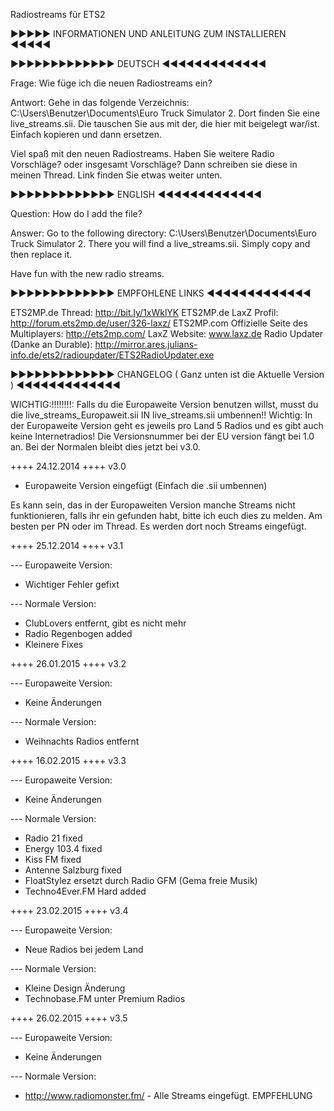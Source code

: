 Radiostreams für ETS2

►►►►► INFORMATIONEN UND ANLEITUNG ZUM INSTALLIEREN ◄◄◄◄◄




►►►►►►►►►►►►► DEUTSCH ◄◄◄◄◄◄◄◄◄◄◄◄◄


Frage: Wie füge ich die neuen Radiostreams ein?

Antwort: Gehe in das folgende Verzeichnis: C:\Users\Benutzer\Documents\Euro Truck Simulator 2.
Dort finden Sie eine live_streams.sii. Die tauschen Sie aus mit der, die hier mit beigelegt war/ist. Einfach kopieren und dann ersetzen.

Viel spaß mit den neuen Radiostreams. Haben Sie weitere Radio Vorschläge? oder insgesamt Vorschläge? Dann schreiben sie diese in meinen Thread. Link finden Sie etwas weiter unten.



►►►►►►►►►►►►► ENGLISH ◄◄◄◄◄◄◄◄◄◄◄◄◄


Question: How do I add the file?

Answer: Go to the following directory: C:\Users\Benutzer\Documents\Euro Truck Simulator 2.
There you will find a live_streams.sii. Simply copy and then replace it.

Have fun with the new radio streams.



►►►►►►►►►►►►► EMPFOHLENE LINKS ◄◄◄◄◄◄◄◄◄◄◄◄◄


ETS2MP.de Thread: http://bit.ly/1xWklYK
ETS2MP.de LaxZ Profil: http://forum.ets2mp.de/user/326-laxz/
ETS2MP.com Offizielle Seite des Multiplayers: http://ets2mp.com/
LaxZ Website: www.laxz.de
Radio Updater (Danke an Durable):	http://mirror.ares.julians-info.de/ets2/radioupdater/ETS2RadioUpdater.exe			




►►►►►►►►►►►►► CHANGELOG ( Ganz unten ist die Aktuelle Version ) ◄◄◄◄◄◄◄◄◄◄◄◄◄

WICHTIG:!!!!!!!!: Falls du die Europaweite Version benutzen willst, musst du die live_streams_Europaweit.sii IN live_streams.sii umbennen!!
Wichtig: In der Europaweite Version geht es jeweils pro Land 5 Radios und es gibt auch keine Internetradios!
Die Versionsnummer bei der EU version fängt bei 1.0 an. Bei der Normalen bleibt dies jetzt bei v3.0.


++++ 24.12.2014 ++++ v3.0

- Europaweite Version eingefügt (Einfach die .sii umbennen)

Es kann sein, das in der Europaweiten Version manche Streams nicht funktionieren, falls ihr ein
gefunden habt, bitte ich euch dies zu melden. Am besten per PN oder im Thread. Es werden dort noch Streams eingefügt.


++++ 25.12.2014 ++++ v3.1

--- Europaweite Version:
- Wichtiger Fehler gefixt

--- Normale Version:
- ClubLovers entfernt, gibt es nicht mehr
- Radio Regenbogen added
- Kleinere Fixes


++++ 26.01.2015 ++++ v3.2

--- Europaweite Version:
- Keine Änderungen

--- Normale Version:
- Weihnachts Radios entfernt


++++ 16.02.2015 ++++ v3.3

--- Europaweite Version:
- Keine Änderungen

--- Normale Version:
- Radio 21 fixed
- Energy 103.4 fixed
- Kiss FM fixed
- Antenne Salzburg fixed
- FloatStylez ersetzt durch Radio GFM (Gema freie Musik)
- Techno4Ever.FM Hard added


++++ 23.02.2015 ++++ v3.4

--- Europaweite Version:
- Neue Radios bei jedem Land

--- Normale Version:
- Kleine Design Änderung
- Technobase.FM unter Premium Radios


++++ 26.02.2015 ++++ v3.5

--- Europaweite Version:
- Keine Änderungen

--- Normale Version:
- http://www.radiomonster.fm/ - Alle Streams eingefügt. EMPFEHLUNG


